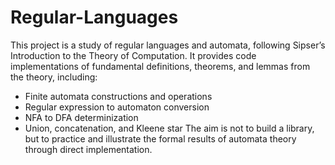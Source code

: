 # Regular-Languages

This project is a study of regular languages and automata, following Sipser’s Introduction to the Theory of Computation. It provides code implementations of fundamental definitions, theorems, and lemmas from the theory, including:
- Finite automata constructions and operations
- Regular expression to automaton conversion
- NFA to DFA determinization
- Union, concatenation, and Kleene star
The aim is not to build a library, but to practice and illustrate the formal results of automata theory through direct implementation.
